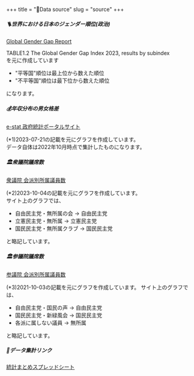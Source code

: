+++
title = "📃Data source"
slug = "source"
+++

##### 🪜世界における日本のジェンダー順位(政治)

[Global Gender Gap Report](https://jp.weforum.org/reports/global-gender-gap-report-2023)

TABLE1.2 The Global Gender Gap Index 2023, results by subindex  
を元に作成しています

- "平等国"順位は最上位から数えた順位
- "不平等国"順位は最下位から数えた順位  

になります。

##### 💰年収分布の男女格差

[e-stat 政府統計ポータルサイト](https://www.e-stat.go.jp/dbview?sid=0004008159)  

(*1)2023-07-21の記載を元にグラフを作成しています。  
データ自体は2022年10月時点で集計したものになります。


##### 🏛️衆議院議席数

[衆議院 会派別所属議員数](https://www.shugiin.go.jp/internet/itdb_annai.nsf/html/statics/shiryo/kaiha_m.htm)

(*2)2023-10-04の記載を元にグラフを作成しています。  
サイト上のグラフでは、
- 自由民主党・無所属の会 -> 自由民主党
- 立憲民主党・無所属 -> 立憲民主党
- 国民民主党・無所属クラブ -> 国民民主党  

と略記しています。


##### 🏛️参議院議席数 

[参議院 会派別所属議員数](https://www.sangiin.go.jp/japanese/joho1/kousei/giin/204/giinsu.htm)  

(*3)2021-10-03の記載を元にグラフを作成しています。
サイト上のグラフでは、
- 自由民主党・国民の声 -> 自由民主党
- 国民民主党・新緑風会 -> 国民民主党  
- 各派に属しない議員 -> 無所属

と略記しています。


##### 📝データ集計リンク

[統計まとめスプレッドシート](https://docs.google.com/spreadsheets/d/1t7u3Dr85o06OIvaO49LKOipf7ot3SjRVtyXtDI0XL6E/)